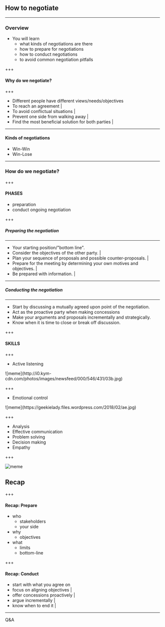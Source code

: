 ## How to negotiate
---

### Overview

- You will learn
  - what kinds of negotiations are there
  - how to prepare for negotiations
  - how to conduct negotiations
  - to avoid common negotiation pitfalls

+++

#### Why do we negotiate?

+++

- Different people have different views/needs/objectives
- To reach an agreement |
- To avoid conflictual situations |
- Prevent one side from walking away |
- Find the most beneficial solution for both parties |

---

#### Kinds of negotiations

- Win-Win
- Win-Lose

---

### How do we negotiate?

+++

#### PHASES

- preparation
- conduct ongoing negotiation

+++

##### Preparing the negotiation

---
- Your starting position/"bottom line".
- Consider the objectives of the other party. |
- Plan your sequence of proposals and possible counter-proposals. |
- Prepare for the meeting by determining your own motives and objectives. |
- Be prepared with information. |

---
##### Conducting the negotiation
---
- Start by discussing a mutually agreed upon point of the negotiation.
- Act as the proactive party when making concessions
- Make your arguments and proposals incrementally and strategically.
- Know when it is time to close or break off discussion.

+++

#### SKILLS

+++

- Active listening

<div class='fragment'>
![meme](http://i0.kym-cdn.com/photos/images/newsfeed/000/546/431/03b.jpg)
</div>

+++

- Emotional control

<div class='fragment'>
![meme](https://geekielady.files.wordpress.com/2018/02/ae.jpg)
</div>

+++

- Analysis
- Effective communication
- Problem solving
- Decision making
- Empathy

+++

![meme](https://i.imgflip.com/291tj9.jpg)

## Recap

+++

#### Recap: Prepare

- who
  - stakeholders
  - your side
- why
  - objectives
- what
  - limits
  - bottom-line

+++

#### Recap: Conduct

- start with what you agree on
- focus on aligning objectives |
- offer concessions proactively |
- argue incrementally |
- know when to end it |

---

Q&A




